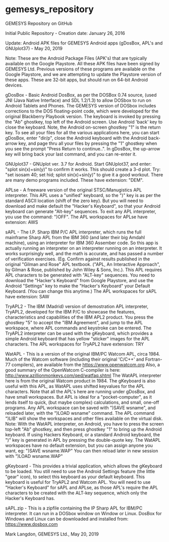 # gemesys_repository
GEMESYS Repository on GitHub

Initial Public Repository - Creation date: January 26, 2016

Update: Android APK files for GEMESYS Android apps (gDosBox, APL's and GNUplot37) - May 20, 2019

Note: These are the Android Package Files (APK's) that are typically available on the Google Playstore.
All these APK files have been signed by GEMESYS Ltd.
Previous versions of these programs are available on the Google Playstore, and we are attempting to update
the Playstore version of these apps.  These are 32-bit apps, but should run on 64-bit Android devices.

 gDosBox -   Basic Android DosBox, as per the DOSBox 0.74 source, (used JNI (Java Native Interface) and SDL 1.2/1.3)
             to allow DOSbox to run on Android Tablets and Phones.  The GEMESYS version of DOSbox includes corrections to
             the DOS floating-point code, which were developed for the original Blackberry Playbook version.  The keyboard
             is invoked by pressing the "Ab" ghostkey, top left of the Android screen.  Use Android 'back' key to close
             the keyboard.  Note, the Android on-screen ghostkey "1" is the return key.  To see all your files for all 
             the various applications here, you can start gDosBox, enter "dir/p", close the Android keyboard with the
             Android back-arrow key, and page thru all your files by pressing the "1" ghostkey when you see the prompt
             "Press Return to continue..".   In gDosBox, the up-arrow key will bring back your last command, and you 
             can re-enter it.
           
 GNUplot37 - GNUplot ver. 3.7 for Android.  Start GNUplot37, and enter: "splot sin(x)+sin(y)"  to confirm it works. This
             should create a 3-d plot.  Try: "set isosam 40; set hid; splot sin(x)+sin(y)" to give it a good workout.
             There are many demo programs included.  These have extension: "DEM".
             
 APLse     - A freeware version of the original STSC/Manugistics APL interpreter.  This APL uses a "unified" keyboard,
             so the ")" key is as per the standard ASCII location (shift of the zero key).  But you will need to download
             and make default the "Hacker's Keyboard", so that your Android keyboard can generate "Alt-key" sequences.
             To exit any APL interpreter, you use the command: ")OFF".  The APL workspaces for APLse have extension: AWS
 
 sAPL      - The I.P. Sharp IBM P/C APL interpreter, which runs the full mainframe Sharp APL from the IBM 360 (and later
             their big Amdahl machine), using an interpreter for IBM 360 Assember code.  So this app is actually running
             an interpreter on an interpreter running on an interpreter.  It works surprisingly well, and the math is 
             accurate, and has passed a number of verification exercises. (Eg. Confirm against results published in the
             original "Gilman and Rose" APL textbook. ("APL, An Interactive Approach", by Gilman & Rose, published by 
             John Wiley & Sons, Inc.).  This APL requires APL characters to be generated with "ALT-key" sequences. You 
             need to download the "Hacker's Keyboard" from Google Playstore, and use the Android "Settings" key to make
             the "Hacker's Keyboard" your Default Keyboard. (You can change this anytime.)
             The APL workspaces for sAPL have extension: SAW
             
 TryAPL2   - The IBM (Madrid) version of demostration APL interpreter, TryAPL2, developed for the IBM P/C to showcase
             the features, characteristics and capabilities of the IBM APL2 product.  You press the ghostkey "5" to 
             accept the "IBM Agreement", and jump to the APL workspace, where APL commands and keystroke can be entered.
             The TryAPL2 interpreter can be used with the gKeyboard, which provides a simple Android keyboard that 
             has yellow "sticker" images for the APL characters.   The APL workspaces for TryAPL2 have extension: TRY
             
 WatAPL    - This is a version of the original IBM/PC Watcom APL, circa 1984.  Much of the Watcom software (including
             their original 'C/C++' and Fortran-77 compilers), are available from the https://www.openwatcom.org 
             Also, a good summary of the OpenWatcom C-compiler is here: http://www.azillionmonkeys.com/qed/watfaq.shtml 
             The WatAPL interpreter here is from the original Watcom product in 1984.  The gKeyboard is also useful
             with this APL, as WatAPL uses shifted keyvalues for the APL characters.  Note that all the APL's here are
             running under gDosBox, and have small workspaces.  But APL is ideal for a "pocket-computer", as it lends 
             itself to quick, (but maybe complex) calculations, and small, one-off programs.  Any APL workspace can be
             saved with ")SAVE wsname", and reloaded later, with the ")LOAD wsname" command.  The APL command ")LIB"
             will show the workspaces and other files available on the virtual disk.  Note: With the WatAPL interpreter,
             on Android, you have to press the screen top-left "Ab" ghostkey, and then press ghostkey "1" to bring up 
             the Android keyboard.  If using Hackers Keyboard, or a standard Android keyboard, the ")" key is generated
             in APL by pressing the double-quote key.  The WatAPL workspaces have no default extension, but you can 
             assign anyone you want, eg: ")SAVE wsname.WAP" You can then reload later in new session with ")LOAD wsname.WAP"

gKeyboard  - This provides a trivial application, which allows the gKeyboard to be loaded. You still need to use the
             Android Settings feature (the little "gear" icon), to select this keyboard as your default keyboard.  This
             keyboard is useful for TryAPL2 and Watcom APL.  You will need to use "Hacker's Keyboard" for sAPL and APLse,
             as those APL's require the APL characters to be created with the ALT-key sequence, which only the Hacker's
             Keyboard has.

sAPL.zip   - This is a zipfile containing the IP Sharp APL for IBM/PC interpreter.  It can run in a DOSbox window on
             Window or Linux.  DosBox for Windows and Linux can be downloaded and installed from: https://www.dosbox.com 

Mark Langdon, GEMESYS Ltd., May 20, 2019
